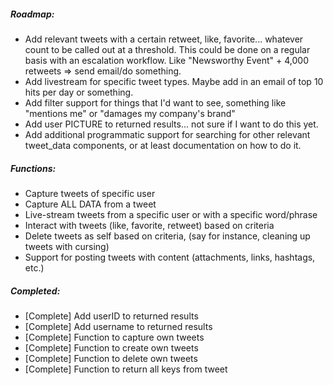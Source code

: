##### Roadmap:

- Add relevant tweets with a certain retweet, like, favorite... whatever 
count to be called out at a threshold. This could be done on a regular basis with 
an escalation workflow. Like "Newsworthy Event" + 4,000 retweets => send 
email/do something.
- Add livestream for specific tweet types. Maybe add in an email of top 10 hits 
per day or something.
- Add filter support for things that I'd want to see, something like "mentions me" 
or "damages my company's brand"
- Add user PICTURE to returned results... not sure if I want to do this yet.
- Add additional programmatic support for searching for other relevant tweet_data 
components, or at least documentation on how to do it.

##### Functions:

- Capture tweets of specific user
- Capture ALL DATA from a tweet
- Live-stream tweets from a specific user or with a specific word/phrase
- Interact with tweets (like, favorite, retweet) based on criteria
- Delete tweets as self based on criteria, (say for instance, cleaning up 
tweets with cursing)
- Support for posting tweets with content (attachments, links, hashtags, etc.)

##### Completed:

- [Complete] Add userID to returned results
- [Complete] Add username to returned results
- [Complete] Function to capture own tweets
- [Complete] Function to create own tweets
- [Complete] Function to delete own tweets
- [Complete] Function to return all keys from tweet


